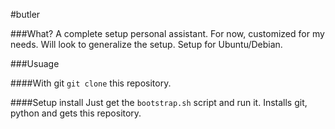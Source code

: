 #butler

###What?
A complete setup personal assistant. For now, customized for my needs. Will look to generalize the setup. Setup for Ubuntu/Debian.

###Usuage

####With git
`git clone` this repository.

####Setup install
Just get the `bootstrap.sh` script and run it. Installs git, python and gets this repository.

